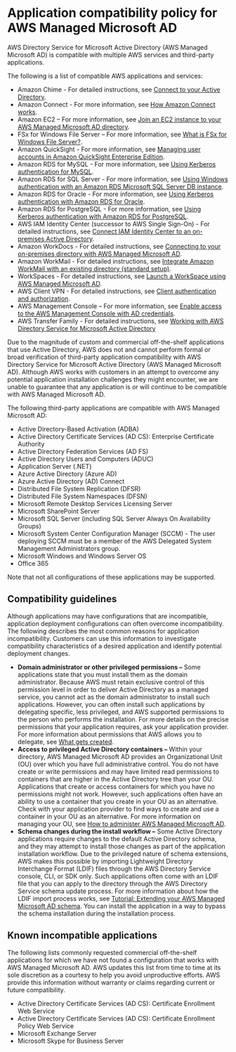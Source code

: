 # Application compatibility policy for AWS Managed Microsoft AD<a name="ms_ad_app_compatibility"></a>

AWS Directory Service for Microsoft Active Directory \(AWS Managed Microsoft AD\) is compatible with multiple AWS services and third\-party applications\.

The following is a list of compatible AWS applications and services:
+ Amazon Chime \- For detailed instructions, see [Connect to your Active Directory](https://docs.aws.amazon.com/chime/latest/ag/active_directory.html)\.
+ Amazon Connect \- For more information, see [How Amazon Connect works](https://docs.aws.amazon.com/connect/latest/adminguide/what-is-amazon-connect.html#amazon-connect-fundamentals)\.
+ Amazon EC2 – For more information, see [Join an EC2 instance to your AWS Managed Microsoft AD directory](ms_ad_join_instance.md)\.
+ FSx for Windows File Server – For more information, see [What is FSx for Windows File Server?](https://docs.aws.amazon.com/fsx/latest/WindowsGuide/what-is.html)\.
+ Amazon QuickSight \- For more information, see [Managing user accounts in Amazon QuickSight Enterprise Edition](https://docs.aws.amazon.com/quicksight/latest/user/managing-users-enterprise.html)\.
+ Amazon RDS for MySQL \- For more information, see [Using Kerberos authentication for MySQL](https://docs.aws.amazon.com/AmazonRDS/latest/UserGuide/mysql-kerberos.html)\.
+ Amazon RDS for SQL Server \- For more information, see [Using Windows authentication with an Amazon RDS Microsoft SQL Server DB instance](https://docs.aws.amazon.com/AmazonRDS/latest/UserGuide/USER_SQLServerWinAuth.html)\.
+ Amazon RDS for Oracle \- For more information, see [Using Kerberos authentication with Amazon RDS for Oracle](https://docs.aws.amazon.com/AmazonRDS/latest/UserGuide/oracle-kerberos.html)\.
+ Amazon RDS for PostgreSQL \- For more information, see [Using Kerberos authentication with Amazon RDS for PostgreSQL](https://docs.aws.amazon.com/AmazonRDS/latest/UserGuide/postgresql-kerberos.html)\.
+ AWS IAM Identity Center \(successor to AWS Single Sign\-On\) \- For detailed instructions, see [Connect IAM Identity Center to an on\-premises Active Directory](https://docs.aws.amazon.com/singlesignon/latest/userguide/connectawsad.html)\.
+ Amazon WorkDocs \- For detailed instructions, see [Connecting to your on\-premises directory with AWS Managed Microsoft AD](https://docs.aws.amazon.com/workdocs/latest/adminguide/connect_directory_microsoft.html)\.
+ Amazon WorkMail \- For detailed instructions, see [Integrate Amazon WorkMail with an existing directory \(standard setup\)](https://docs.aws.amazon.com/workmail/latest/adminguide/premises_directory.html)\.
+ WorkSpaces \- For detailed instructions, see [Launch a WorkSpace using AWS Managed Microsoft AD](https://docs.aws.amazon.com/workspaces/latest/adminguide/launch-workspace-microsoft-ad.html)\. 
+ AWS Client VPN \- For detailed instructions, see [Client authentication and authorization](https://docs.aws.amazon.com/vpn/latest/clientvpn-admin/authentication-authorization.html)\.
+ AWS Management Console – For more information, see [Enable access to the AWS Management Console with AD credentials](ms_ad_management_console_access.md)\.
+ AWS Transfer Family - For detailed instructions, see [Working with AWS Directory Service for Microsoft Active Directory](https://docs.aws.amazon.com/transfer/latest/userguide/directory-services-users.html)

Due to the magnitude of custom and commercial off\-the\-shelf applications that use Active Directory, AWS does not and cannot perform formal or broad verification of third\-party application compatibility with AWS Directory Service for Microsoft Active Directory \(AWS Managed Microsoft AD\)\. Although AWS works with customers in an attempt to overcome any potential application installation challenges they might encounter, we are unable to guarantee that any application is or will continue to be compatible with AWS Managed Microsoft AD\.

The following third\-party applications are compatible with AWS Managed Microsoft AD:
+ Active Directory\-Based Activation \(ADBA\)
+ Active Directory Certificate Services \(AD CS\): Enterprise Certificate Authority
+ Active Directory Federation Services \(AD FS\)
+ Active Directory Users and Computers \(ADUC\)
+ Application Server \(\.NET\)
+ Azure Active Directory \(Azure AD\)
+ Azure Active Directory \(AD\) Connect
+ Distributed File System Replication \(DFSR\)
+ Distributed File System Namespaces \(DFSN\)
+ Microsoft Remote Desktop Services Licensing Server
+ Microsoft SharePoint Server
+ Microsoft SQL Server \(including SQL Server Always On Availability Groups\)
+ Microsoft System Center Configuration Manager \(SCCM\) \- The user deploying SCCM must be a member of the AWS Delegated System Management Administrators group\.
+ Microsoft Windows and Windows Server OS
+ Office 365

Note that not all configurations of these applications may be supported\.

## Compatibility guidelines<a name="compatabilityguidelines"></a>

Although applications may have configurations that are incompatible, application deployment configurations can often overcome incompatibility\. The following describes the most common reasons for application incompatibility\. Customers can use this information to investigate compatibility characteristics of a desired application and identify potential deployment changes\.
+ **Domain administrator or other privileged permissions –** Some applications state that you must install them as the domain administrator\. Because AWS must retain exclusive control of this permission level in order to deliver Active Directory as a managed service, you cannot act as the domain administrator to install such applications\. However, you can often install such applications by delegating specific, less privileged, and AWS supported permissions to the person who performs the installation\. For more details on the precise permissions that your application requires, ask your application provider\. For more information about permissions that AWS allows you to delegate, see [What gets created](ms_ad_getting_started_what_gets_created.md)\.
+ **Access to privileged Active Directory containers –** Within your directory, AWS Managed Microsoft AD provides an Organizational Unit \(OU\) over which you have full administrative control\. You do not have create or write permissions and may have limited read permissions to containers that are higher in the Active Directory tree than your OU\. Applications that create or access containers for which you have no permissions might not work\. However, such applications often have an ability to use a container that you create in your OU as an alternative\. Check with your application provider to find ways to create and use a container in your OU as an alternative\. For more information on managing your OU, see [How to administer AWS Managed Microsoft AD](ms_ad_how_to.md)\.
+ **Schema changes during the install workflow –** Some Active Directory applications require changes to the default Active Directory schema, and they may attempt to install those changes as part of the application installation workflow\. Due to the privileged nature of schema extensions, AWS makes this possible by importing Lightweight Directory Interchange Format \(LDIF\) files through the AWS Directory Service console, CLI, or SDK only\. Such applications often come with an LDIF file that you can apply to the directory through the AWS Directory Service schema update process\. For more information about how the LDIF import process works, see [Tutorial: Extending your AWS Managed Microsoft AD schema](ms_ad_tutorial_extend_schema.md)\. You can install the application in a way to bypass the schema installation during the installation process\.

## Known incompatible applications<a name="incompatibleapps"></a>

The following lists commonly requested commercial off\-the\-shelf applications for which we have not found a configuration that works with AWS Managed Microsoft AD\. AWS updates this list from time to time at its sole discretion as a courtesy to help you avoid unproductive efforts\. AWS provide this information without warranty or claims regarding current or future compatibility\.
+ Active Directory Certificate Services \(AD CS\): Certificate Enrollment Web Service
+ Active Directory Certificate Services \(AD CS\): Certificate Enrollment Policy Web Service
+ Microsoft Exchange Server
+ Microsoft Skype for Business Server
